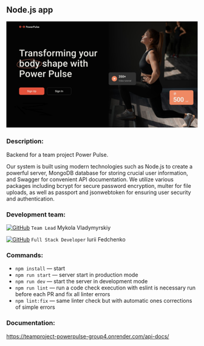 ## Node.js app

![Presentation](./src/assets/main.jpg)

### Description:

Backend for a team project Power Pulse.

Our system is built using modern technologies such as Node.js to create a powerful server, MongoDB database for storing crucial user information, and Swagger for convenient API documentation. We utilize various packages including bcrypt for secure password encryption, multer for file uploads, as well as passport and jsonwebtoken for ensuring user security and authentication.

### Development team:

[![GitHub](https://img.shields.io/badge/GitHub-100000?style=for-the-badge&logo=github&logoColor=white)](https://github.com/Mykokola)
`Team Lead` Mykola Vladymyrskiy

[![GitHub](https://img.shields.io/badge/GitHub-100000?style=for-the-badge&logo=github&logoColor=white)](https://github.com/ifedchenko)
`Full Stack Developer` Iurii Fedchenko

### Commands:

- `npm install` &mdash; start
- `npm run start` &mdash; server start in production mode
- `npm run dev` &mdash; start the server in development mode
- `npm run lint` &mdash; run a code check execution with eslint is necessary run
  before each PR and fix all linter errors
- `npm lint:fix` &mdash; same linter check but with automatic ones corrections
  of simple errors

### Documentation:

https://teamproject-powerpulse-group4.onrender.com/api-docs/
